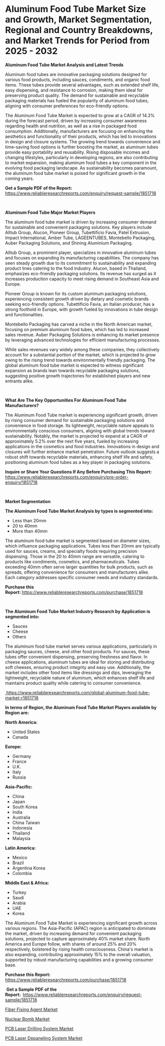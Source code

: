 <p><h1>Aluminum Food Tube Market Size and Growth, Market Segmentation, Regional and Country Breakdowns, and Market Trends for Period from 2025 -  2032</h1></p><p><strong>Aluminum Food Tube Market Analysis and Latest Trends</strong></p>
<p><p>Aluminum food tubes are innovative packaging solutions designed for various food products, including sauces, condiments, and organic food items. These tubes provide several advantages, such as extended shelf life, easy dispensing, and resistance to corrosion, making them ideal for preserving product quality. The demand for sustainable and recyclable packaging materials has fueled the popularity of aluminum food tubes, aligning with consumer preferences for eco-friendly options.</p><p>The Aluminum Food Tube Market is expected to grow at a CAGR of 14.3% during the forecast period, driven by increasing consumer awareness regarding health and nutrition, as well as a rise in packaged food consumption. Additionally, manufacturers are focusing on enhancing the aesthetics and functionality of their products, which has led to innovations in design and closure systems. The growing trend towards convenience and time-saving food options is further boosting the market, as aluminum tubes provide easy portability and reusability. Rising disposable incomes and changing lifestyles, particularly in developing regions, are also contributing to market expansion, making aluminum food tubes a key component in the evolving food packaging landscape. As sustainability becomes paramount, the aluminum food tube market is poised for significant growth in the coming years.</p></p>
<p><strong>Get a Sample PDF of the Report:&nbsp;</strong> <a href="https://www.reliableresearchreports.com/enquiry/request-sample/1851718?utm_campaign=28&utm_medium=2&utm_source=Github&utm_content=ia&utm_term=07012025&utm_id=aluminum-food-tube">https://www.reliableresearchreports.com/enquiry/request-sample/1851718</a></p>
<p>&nbsp;</p>
<p><strong>Aluminum Food Tube Major Market Players</strong></p>
<p><p>The aluminum food tube market is driven by increasing consumer demand for sustainable and convenient packaging solutions. Key players include Alltub Group, Alucon, Pioneer Group, Tubettificio Favia, Patel Extrusion, Impact International, Amber Tube, LAGEENTUBES, Montebello Packaging, Auber Packaging Solutions, and Shining Aluminium Packaging.</p><p>Alltub Group, a prominent player, specializes in innovative aluminum tubes and focuses on expanding its manufacturing capabilities. The company has seen steady growth due to its commitment to sustainability and expanding product lines catering to the food industry. Alucon, based in Thailand, emphasizes eco-friendly packaging solutions. Its revenue has surged as it increases production capacity to meet rising demand in Southeast Asia and Europe.</p><p>Pioneer Group is known for its custom aluminum packaging solutions, experiencing consistent growth driven by dietary and cosmetic brands seeking eco-friendly options. Tubettificio Favia, an Italian producer, has a strong foothold in Europe, with growth fueled by innovations in tube design and functionalities.</p><p>Montebello Packaging has carved a niche in the North American market, focusing on premium aluminum food tubes, which has led to increased sales revenue. Auber Packaging Solutions is enhancing its market presence by leveraging advanced technologies for efficient manufacturing processes.</p><p>While sales revenues vary widely among these companies, they collectively account for a substantial portion of the market, which is projected to grow owing to the rising trend towards environmentally friendly packaging. The global aluminum food tube market is expected to witness significant expansion as brands lean towards recyclable packaging solutions, suggesting positive growth trajectories for established players and new entrants alike.</p></p>
<p>&nbsp;</p>
<p><strong>What Are The Key Opportunities For Aluminum Food Tube Manufacturers?</strong></p>
<p><p>The Aluminum Food Tube market is experiencing significant growth, driven by rising consumer demand for sustainable packaging solutions and convenience in food storage. Its lightweight, recyclable nature appeals to environmentally conscious consumers, aligning with global trends toward sustainability. Notably, the market is projected to expand at a CAGR of approximately 5.2% over the next five years, fueled by increasing applications in the cosmetics and food industries. Innovations in design and closures will further enhance market penetration. Future outlook suggests a robust shift towards recyclable materials, enhancing shelf life and safety, positioning aluminum food tubes as a key player in packaging solutions.</p></p>
<p><strong>Inquire or Share Your Questions If Any Before Purchasing This Report:</strong> <a href="https://www.reliableresearchreports.com/enquiry/pre-order-enquiry/1851718?utm_campaign=28&utm_medium=2&utm_source=Github&utm_content=ia&utm_term=07012025&utm_id=aluminum-food-tube">https://www.reliableresearchreports.com/enquiry/pre-order-enquiry/1851718</a></p>
<p>&nbsp;</p>
<p><strong>Market Segmentation</strong></p>
<p><strong>The Aluminum Food Tube Market Analysis by types is segmented into:</strong></p>
<p><ul><li>Less than 20mm</li><li>20 to 40mm</li><li>More than 40mm</li></ul></p>
<p><p>The aluminum food tube market is segmented based on diameter sizes, which influence packaging applications. Tubes less than 20mm are typically used for sauces, creams, and specialty foods requiring precision dispensing. Those in the 20 to 40mm range are versatile, catering to products like condiments, cosmetics, and pharmaceuticals. Tubes exceeding 40mm often serve larger quantities for bulk products, such as spreads, offering convenience for consumers and manufacturers alike. Each category addresses specific consumer needs and industry standards.</p></p>
<p><strong>Purchase this Report:&nbsp;</strong><a href="https://www.reliableresearchreports.com/purchase/1851718?utm_campaign=28&utm_medium=2&utm_source=Github&utm_content=ia&utm_term=07012025&utm_id=aluminum-food-tube">https://www.reliableresearchreports.com/purchase/1851718</a></p>
<p>&nbsp;</p>
<p><strong>The Aluminum Food Tube Market Industry Research by Application is segmented into:</strong></p>
<p><ul><li>Sauces</li><li>Cheese</li><li>Others</li></ul></p>
<p><p>The aluminum food tube market serves various applications, particularly in packaging sauces, cheese, and other food products. For sauces, these tubes offer convenient dispensing, preserving freshness and flavor. In cheese applications, aluminum tubes are ideal for storing and distributing soft cheeses, ensuring product integrity and easy use. Additionally, the market includes other food items like dressings and dips, leveraging the lightweight, recyclable nature of aluminum, which enhances shelf life and maintains product quality while catering to consumer convenience.</p></p>
<p><a href="https://www.reliableresearchreports.com/global-aluminum-food-tube-market-r1851718?utm_campaign=28&utm_medium=2&utm_source=Github&utm_content=ia&utm_term=07012025&utm_id=aluminum-food-tube">&nbsp;https://www.reliableresearchreports.com/global-aluminum-food-tube-market-r1851718</a></p>
<p><strong>In terms of Region, the Aluminum Food Tube Market Players available by Region are:</strong></p>
<p>
    <p> <strong> North America: </strong>
        <ul>
            <li>United States</li>
            <li>Canada</li>
        </ul>
        </p> 
    <p> <strong> Europe: </strong>
        <ul>
            <li>Germany</li>
            <li>France</li>
            <li>U.K.</li>
            <li>Italy</li>
            <li>Russia</li>
        </ul>
        </p> 
    <p> <strong> Asia-Pacific: </strong>
        <ul>
            <li>China</li>
            <li>Japan</li>
            <li>South Korea</li>
            <li>India</li>
            <li>Australia</li>
            <li>China Taiwan</li>
            <li>Indonesia</li>
            <li>Thailand</li>
            <li>Malaysia</li>
        </ul>
        </p> 
    <p> <strong> Latin America: </strong>
        <ul>
            <li>Mexico</li>
            <li>Brazil</li>
            <li>Argentina Korea</li>
            <li>Colombia</li>
        </ul>
        </p> 
    <p> <strong> Middle East & Africa: </strong>
        <ul>
            <li>Turkey</li>
            <li>Saudi</li>
            <li>Arabia</li>
            <li>UAE</li>
            <li>Korea</li>
        </ul>
    </p>
    </p>
<p><p>The Aluminum Food Tube Market is experiencing significant growth across various regions. The Asia-Pacific (APAC) region is anticipated to dominate the market, driven by increasing demand for convenient packaging solutions, projected to capture approximately 40% market share. North America and Europe follow, with shares of around 25% and 20% respectively, bolstered by rising health consciousness. China's market is also expanding, contributing approximately 15% to the overall valuation, supported by robust manufacturing capabilities and a growing consumer base.</p></p>
<p><strong>Purchase this Report: </strong><a href="https://www.reliableresearchreports.com/purchase/1851718?utm_campaign=28&utm_medium=2&utm_source=Github&utm_content=ia&utm_term=07012025&utm_id=aluminum-food-tube">https://www.reliableresearchreports.com/purchase/1851718</a></p>
<p>&nbsp;<strong>Get a Sample PDF of the Report:&nbsp;&nbsp;</strong><a href="https://www.reliableresearchreports.com/enquiry/request-sample/1851718?utm_campaign=28&utm_medium=2&utm_source=Github&utm_content=ia&utm_term=07012025&utm_id=aluminum-food-tube">https://www.reliableresearchreports.com/enquiry/request-sample/1851718</a></p>
<p><strong></strong></p>
<p><p><a href="https://github.com/santosh758595/Market-Research-Report-List-6/blob/main/fiber-fixing-agent-market.md?utm_campaign=28&utm_medium=2&utm_source=Github&utm_content=ia&utm_term=07012025&utm_id=aluminum-food-tube">Fiber Fixing Agent Market</a></p><p><a href="https://github.com/delindacallegari68/Market-Research-Report-List-1/blob/main/nuclear-bomb-market.md?utm_campaign=28&utm_medium=2&utm_source=Github&utm_content=ia&utm_term=07012025&utm_id=aluminum-food-tube">Nuclear Bomb Market</a></p><p><a href="https://github.com/steidmindy199393/Market-Research-Report-List-1/blob/main/pcb-laser-drilling-system-market.md?utm_campaign=28&utm_medium=2&utm_source=Github&utm_content=ia&utm_term=07012025&utm_id=aluminum-food-tube">PCB Laser Drilling System Market</a></p><p><a href="https://github.com/klindsey95/Market-Research-Report-List-1/blob/main/pcb-laser-depaneling-system-market.md?utm_campaign=28&utm_medium=2&utm_source=Github&utm_content=ia&utm_term=07012025&utm_id=aluminum-food-tube">PCB Laser Depaneling System Market</a></p></p>